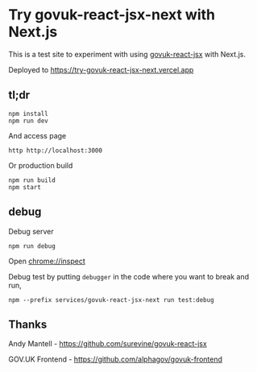 # Try govuk-react-jsx-next with Next.js

This is a test site to experiment with using
[govuk-react-jsx](https://github.com/surevine/govuk-react-jsx) with Next.js.

Deployed to <https://try-govuk-react-jsx-next.vercel.app>

## tl;dr

    npm install
    npm run dev

And access page

    http http://localhost:3000

Or production build

    npm run build
    npm start

## debug

Debug server

    npm run debug

Open <chrome://inspect>

Debug test by putting `debugger` in the code where you want to break and run,

    npm --prefix services/govuk-react-jsx-next run test:debug

## Thanks

Andy Mantell - <https://github.com/surevine/govuk-react-jsx>

GOV.UK Frontend - <https://github.com/alphagov/govuk-frontend>
